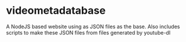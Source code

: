 # videometadatabase
A NodeJS based website using as JSON files as the base. Also includes scripts to make these JSON files from files generated by youtube-dl
